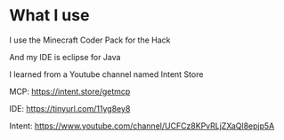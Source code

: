 # What I use

I use the Minecraft Coder Pack for the Hack

And my IDE is eclipse for Java

I learned from a Youtube channel named Intent Store

MCP: https://intent.store/getmcp

IDE: https://tinyurl.com/11yg8ey8 
   
Intent: https://www.youtube.com/channel/UCFCz8KPvRLjZXaQl8epjp5A
